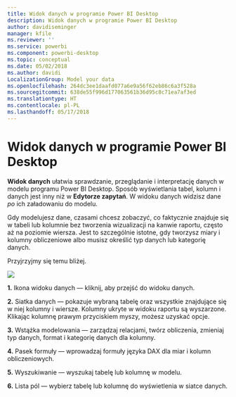 ```yaml
---
title: Widok danych w programie Power BI Desktop
description: Widok danych w programie Power BI Desktop
author: davidiseminger
manager: kfile
ms.reviewer: ''
ms.service: powerbi
ms.component: powerbi-desktop
ms.topic: conceptual
ms.date: 05/02/2018
ms.author: davidi
LocalizationGroup: Model your data
ms.openlocfilehash: 264dc3ee1daafd077a6e9a56f62eb86c6a3f528a
ms.sourcegitcommit: 638de55f996d177063561b36d95c8c71ea7af3ed
ms.translationtype: HT
ms.contentlocale: pl-PL
ms.lasthandoff: 05/17/2018
---
```

# <a name="data-view-in-power-bi-desktop"></a>Widok danych w programie Power BI Desktop
**Widok danych** ułatwia sprawdzanie, przeglądanie i interpretację danych w modelu programu Power BI Desktop. Sposób wyświetlania tabel, kolumn i danych jest inny niż w **Edytorze zapytań**. W widoku danych widzisz dane *po* ich załadowaniu do modelu.

Gdy modelujesz dane, czasami chcesz zobaczyć, co faktycznie znajduje się w tabeli lub kolumnie bez tworzenia wizualizacji na kanwie raportu, często aż na poziomie wiersza. Jest to szczególnie istotne, gdy tworzysz miary i kolumny obliczeniowe albo musisz określić typ danych lub kategorię danych.

Przyjrzyjmy się temu bliżej.

![](media/desktop-data-view/dataview_fullscreen.png)

**1.** Ikona widoku danych — kliknij, aby przejść do widoku danych.

**2.** Siatka danych — pokazuje wybraną tabelę oraz wszystkie znajdujące się w niej kolumny i wiersze. Kolumny ukryte w widoku raportu są wyszarzone. Klikając kolumnę prawym przyciskiem myszy, możesz uzyskać opcje.

**3.** Wstążka modelowania — zarządzaj relacjami, twórz obliczenia, zmieniaj typ danych, format i kategorię danych dla kolumny.

**4.** Pasek formuły — wprowadzaj formuły języka DAX dla miar i kolumn obliczeniowych.

**5.** Wyszukiwanie — wyszukaj tabelę lub kolumnę w modelu.

**6.** Lista pól — wybierz tabelę lub kolumnę do wyświetlenia w siatce danych.

